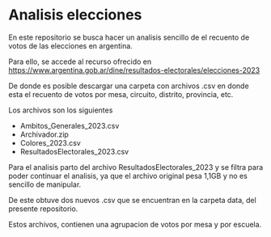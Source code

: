 # Analisis elecciones 

En este repositorio se busca hacer un analisis sencillo de el recuento
de votos de las elecciones en argentina. 


Para ello, se accede al recurso ofrecido en https://www.argentina.gob.ar/dine/resultados-electorales/elecciones-2023

De donde es posible descargar una carpeta con archivos .csv en donde esta el recuento de votos por mesa, circuito, 
distrito, provincia, etc. 

Los archivos son los siguientes 

- Ambitos_Generales_2023.csv
- Archivador.zip
- Colores_2023.csv
- ResultadosElectorales_2023.csv

Para el analisis parto del archivo ResultadosElectorales_2023 y se filtra para poder continuar el analisis, ya que el 
archivo original pesa 1,1GB y no es sencillo de manipular. 

De este obtuve dos nuevos .csv que se encuentran en la carpeta data, del presente repositorio.

Estos archivos, contienen una agrupacion de votos por mesa y por escuela. 

